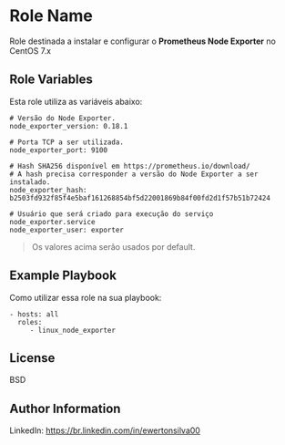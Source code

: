 Role Name
=========

Role destinada a instalar e configurar o **Prometheus Node Exporter** no CentOS 7.x

Role Variables
--------------

Esta role utiliza as variáveis abaixo:
```  
# Versão do Node Exporter.
node_exporter_version: 0.18.1

# Porta TCP a ser utilizada.
node_exporter_port: 9100

# Hash SHA256 disponível em https://prometheus.io/download/
# A hash precisa corresponder a versão do Node Exporter a ser instalado.
node_exporter_hash: b2503fd932f85f4e5baf161268854bf5d22001869b84f00fd2d1f57b51b72424

# Usuário que será criado para execução do serviço node_exporter.service
node_exporter_user: exporter
```

> Os valores acima serão usados por default.

Example Playbook
----------------

Como utilizar essa role na sua playbook:

    - hosts: all
      roles:
         - linux_node_exporter

License
-------

BSD

Author Information
------------------

LinkedIn: https://br.linkedin.com/in/ewertonsilva00
